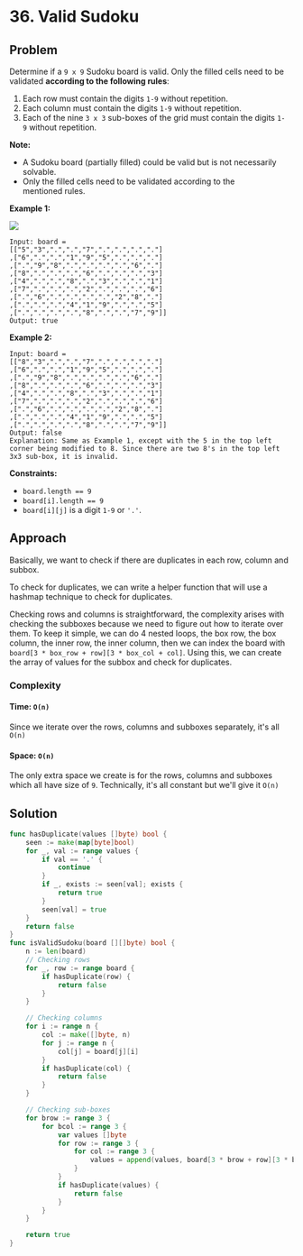 # 36. Valid Sudoku

## Problem

Determine if a `9 x 9` Sudoku board is valid. Only the filled cells need to be validated **according to the following rules**:

1. Each row must contain the digits `1-9` without repetition.
2. Each column must contain the digits `1-9` without repetition.
3. Each of the nine `3 x 3` sub-boxes of the grid must contain the digits `1-9` without repetition.

**Note:**

- A Sudoku board (partially filled) could be valid but is not necessarily solvable.
- Only the filled cells need to be validated according to the mentioned rules.

**Example 1:**

![](https://upload.wikimedia.org/wikipedia/commons/thumb/f/ff/Sudoku-by-L2G-20050714.svg/250px-Sudoku-by-L2G-20050714.svg.png)

```
Input: board =
[["5","3",".",".","7",".",".",".","."]
,["6",".",".","1","9","5",".",".","."]
,[".","9","8",".",".",".",".","6","."]
,["8",".",".",".","6",".",".",".","3"]
,["4",".",".","8",".","3",".",".","1"]
,["7",".",".",".","2",".",".",".","6"]
,[".","6",".",".",".",".","2","8","."]
,[".",".",".","4","1","9",".",".","5"]
,[".",".",".",".","8",".",".","7","9"]]
Output: true

```

**Example 2:**

```
Input: board =
[["8","3",".",".","7",".",".",".","."]
,["6",".",".","1","9","5",".",".","."]
,[".","9","8",".",".",".",".","6","."]
,["8",".",".",".","6",".",".",".","3"]
,["4",".",".","8",".","3",".",".","1"]
,["7",".",".",".","2",".",".",".","6"]
,[".","6",".",".",".",".","2","8","."]
,[".",".",".","4","1","9",".",".","5"]
,[".",".",".",".","8",".",".","7","9"]]
Output: false
Explanation: Same as Example 1, except with the 5 in the top left corner being modified to 8. Since there are two 8's in the top left 3x3 sub-box, it is invalid.

```

**Constraints:**

- `board.length == 9`
- `board[i].length == 9`
- `board[i][j]` is a digit `1-9` or `'.'`.

## Approach
Basically, we want to check if there are duplicates in each row, column and subbox.

To check for duplicates, we can write a helper function that will use a hashmap technique to check for duplicates.

Checking rows and columns is straightforward, the complexity arises with checking the subboxes because we need to figure out how to iterate over them. To keep it simple, we can do 4 nested loops, the box row, the box column, the inner row, the inner column, then we can index the board with `board[3 * box_row + row][3 * box_col + col]`.
Using this, we can create the array of values for the subbox and check for duplicates.

### Complexity
#### Time: `O(n)`
Since we iterate over the rows, columns and subboxes separately, it's all `O(n)`

#### Space: `O(n)`
The only extra space we create is for the rows, columns and subboxes which all have size of `9`. Technically, it's all constant but we'll give it `O(n)`

## Solution

```go
func hasDuplicate(values []byte) bool {
	seen := make(map[byte]bool)
	for _, val := range values {
		if val == '.' {
			continue
		}
		if _, exists := seen[val]; exists {
			return true
		}
		seen[val] = true
	}
	return false
}
func isValidSudoku(board [][]byte) bool {
	n := len(board)
	// Checking rows
	for _, row := range board {
		if hasDuplicate(row) {
			return false
		}
	}

	// Checking columns
	for i := range n {
		col := make([]byte, n)
		for j := range n {
			col[j] = board[j][i]
		}
		if hasDuplicate(col) {
			return false
		}
	}

	// Checking sub-boxes
	for brow := range 3 {
		for bcol := range 3 {
			var values []byte
			for row := range 3 {
				for col := range 3 {
					values = append(values, board[3 * brow + row][3 * bcol + col])
				}
			}
			if hasDuplicate(values) {
				return false
			}
		}
	}

	return true
}

```
